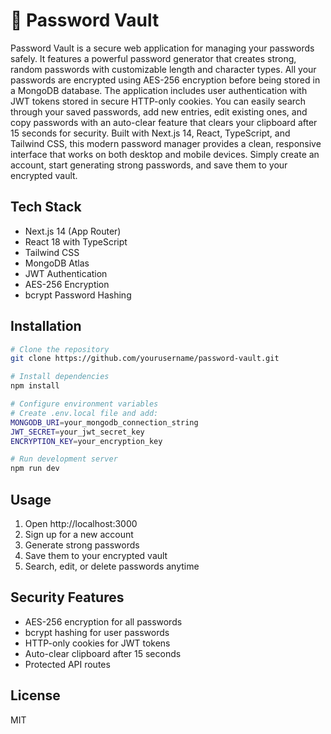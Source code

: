 # 🔐 Password Vault

Password Vault is a secure web application for managing your passwords safely. It features a powerful password generator that creates strong, random passwords with customizable length and character types. All your passwords are encrypted using AES-256 encryption before being stored in a MongoDB database. The application includes user authentication with JWT tokens stored in secure HTTP-only cookies. You can easily search through your saved passwords, add new entries, edit existing ones, and copy passwords with an auto-clear feature that clears your clipboard after 15 seconds for security. Built with Next.js 14, React, TypeScript, and Tailwind CSS, this modern password manager provides a clean, responsive interface that works on both desktop and mobile devices. Simply create an account, start generating strong passwords, and save them to your encrypted vault.

## Tech Stack

- Next.js 14 (App Router)
- React 18 with TypeScript
- Tailwind CSS
- MongoDB Atlas
- JWT Authentication
- AES-256 Encryption
- bcrypt Password Hashing

## Installation

```bash
# Clone the repository
git clone https://github.com/yourusername/password-vault.git

# Install dependencies
npm install

# Configure environment variables
# Create .env.local file and add:
MONGODB_URI=your_mongodb_connection_string
JWT_SECRET=your_jwt_secret_key
ENCRYPTION_KEY=your_encryption_key

# Run development server
npm run dev
```

## Usage

1. Open http://localhost:3000
2. Sign up for a new account
3. Generate strong passwords
4. Save them to your encrypted vault
5. Search, edit, or delete passwords anytime

## Security Features

- AES-256 encryption for all passwords
- bcrypt hashing for user passwords
- HTTP-only cookies for JWT tokens
- Auto-clear clipboard after 15 seconds
- Protected API routes

## License

MIT
